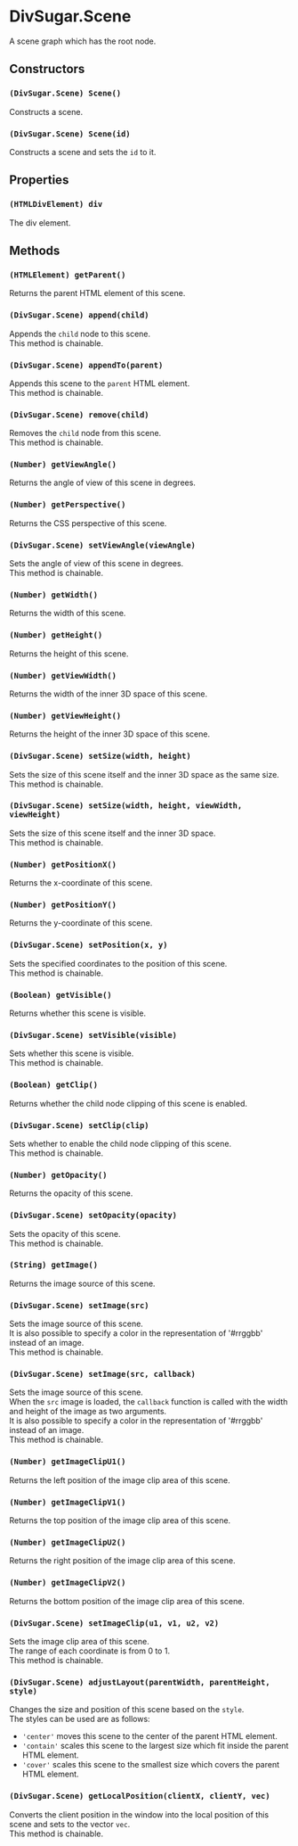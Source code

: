 DivSugar.Scene
==============

A scene graph which has the root node.

Constructors
------------

### `(DivSugar.Scene) Scene()`
Constructs a scene.

### `(DivSugar.Scene) Scene(id)`
Constructs a scene and sets the `id` to it.

Properties
----------

### `(HTMLDivElement) div`
The div element.

Methods
-------

### `(HTMLElement) getParent()`
Returns the parent HTML element of this scene.

### `(DivSugar.Scene) append(child)`
Appends the `child` node to this scene.  
This method is chainable.

### `(DivSugar.Scene) appendTo(parent)`
Appends this scene to the `parent` HTML element.  
This method is chainable.

### `(DivSugar.Scene) remove(child)`
Removes the `child` node from this scene.  
This method is chainable.

### `(Number) getViewAngle()`
Returns the angle of view of this scene in degrees.

### `(Number) getPerspective()`
Returns the CSS perspective of this scene.

### `(DivSugar.Scene) setViewAngle(viewAngle)`
Sets the angle of view of this scene in degrees.  
This method is chainable.

### `(Number) getWidth()`
Returns the width of this scene.

### `(Number) getHeight()`
Returns the height of this scene.

### `(Number) getViewWidth()`
Returns the width of the inner 3D space of this scene.

### `(Number) getViewHeight()`
Returns the height of the inner 3D space of this scene.

### `(DivSugar.Scene) setSize(width, height)`
Sets the size of this scene itself and the inner 3D space as the same size.  
This method is chainable.

### `(DivSugar.Scene) setSize(width, height, viewWidth, viewHeight)`
Sets the size of this scene itself and the inner 3D space.  
This method is chainable.

### `(Number) getPositionX()`
Returns the x-coordinate of this scene.

### `(Number) getPositionY()`
Returns the y-coordinate of this scene.

### `(DivSugar.Scene) setPosition(x, y)`
Sets the specified coordinates to the position of this scene.  
This method is chainable.

### `(Boolean) getVisible()`
Returns whether this scene is visible.

### `(DivSugar.Scene) setVisible(visible)`
Sets whether this scene is visible.  
This method is chainable.

### `(Boolean) getClip()`
Returns whether the child node clipping of this scene is enabled.

### `(DivSugar.Scene) setClip(clip)`
Sets whether to enable the child node clipping of this scene.  
This method is chainable.

### `(Number) getOpacity()`
Returns the opacity of this scene.

### `(DivSugar.Scene) setOpacity(opacity)`
Sets the opacity of this scene.  
This method is chainable.

### `(String) getImage()`
Returns the image source of this scene.

### `(DivSugar.Scene) setImage(src)`
Sets the image source of this scene.  
It is also possible to specify a color in the representation of '#rrggbb' instead of an image.  
This method is chainable.

### `(DivSugar.Scene) setImage(src, callback)`
Sets the image source of this scene.  
When the `src` image is loaded, the `callback` function is called with the width and height of the image as two arguments.  
It is also possible to specify a color in the representation of '#rrggbb' instead of an image.  
This method is chainable.

### `(Number) getImageClipU1()`
Returns the left position of the image clip area of this scene.

### `(Number) getImageClipV1()`
Returns the top position of the image clip area of this scene.

### `(Number) getImageClipU2()`
Returns the right position of the image clip area of this scene.

### `(Number) getImageClipV2()`
Returns the bottom position of the image clip area of this scene.

### `(DivSugar.Scene) setImageClip(u1, v1, u2, v2)`
Sets the image clip area of this scene.  
The range of each coordinate is from 0 to 1.  
This method is chainable.

### `(DivSugar.Scene) adjustLayout(parentWidth, parentHeight, style)`
Changes the size and position of this scene based on the `style`.  
The styles can be used are as follows:
- `'center'` moves this scene to the center of the parent HTML element.
- `'contain'` scales this scene to the largest size which fit inside the parent HTML element.
- `'cover'` scales this scene to the smallest size which covers the parent HTML element.

### `(DivSugar.Scene) getLocalPosition(clientX, clientY, vec)`
Converts the client position in the window into the local position of this scene and sets to the vector `vec`.  
This method is chainable.
